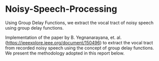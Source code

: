 # Noisy-Speech-Processing
Using Group Delay Functions, we extract the vocal tract of noisy speech using group delay functions.

Implementation of the paper by B. Yegnanarayana, et. al. (https://ieeexplore.ieee.org/document/150496) to extract the vocal tract from recorded noisy speech using the concept of group delay functions. We present the methodology adopted in this report below.
